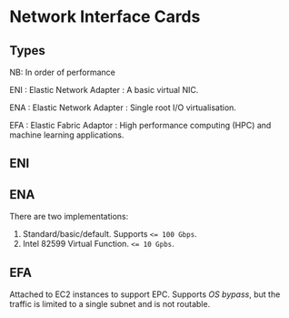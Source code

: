 # Network Interface Cards

## Types

NB: In order of performance

ENI
: Elastic Network Adapter
: A basic virtual NIC.

ENA
: Elastic Network Adapter
: Single root I/O virtualisation.

EFA
: Elastic Fabric Adaptor
: High performance computing (HPC) and machine learning applications.

## ENI

## ENA

There are two implementations:
1. Standard/basic/default.  Supports `<= 100 Gbps`.
2. Intel 82599 Virtual Function.  `<= 10 Gpbs`.

## EFA

Attached to EC2 instances to support EPC.
Supports _OS bypass_, but the traffic is limited to a single subnet and is not routable.
